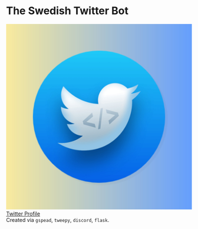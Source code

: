 # **The Swedish Twitter Bot**
![Icon](Assets/swedish_twitter_bot_final.jpg) <br>
[Twitter Profile](https://twitter.com/TheSwedishBot) <br>
Created via `gspead`, `tweepy`, `discord`, `flask`.